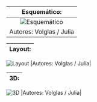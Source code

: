 |  Esquemático:  |
|:---:|
|![Esquemático](https://github.com/Jhony2006/Fonte3T/blob/main/esquem%C3%A1tico3T.PNG)|
|Autores: Volglas / Julia|


|  Layout:  |
|:---:|
![Layout](https://github.com/Jhony2006/Fonte3T/blob/main/Layout3T.PNG)
|Autores: Volglas / Julia|



|  3D:  |
|:---:|
![3D](https://github.com/Jhony2006/Fonte3T/blob/main/3D3T.PNG)
|Autores: Volglas / Julia|
